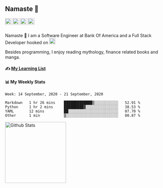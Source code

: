 ## Namaste :pray:

<a href="https://www.linkedin.com/in/siddharth-chandra1/">
  <img align="left" alt="Siddharth's LinkedIn" width="22px" src="https://raw.githubusercontent.com/Siddharth2016/Siddharth2016/master/images/linkedin.svg" />
</a>
<a href="https://doi.org/10.1080/1206212X.2020.1759857">
  <img align="left" alt="Co-Authored Research" width="22px" src="https://raw.githubusercontent.com/Siddharth2016/Siddharth2016/master/images/research.svg" />
</a>
<a href="https://www.hackerrank.com/siddharthchandr1">
  <img align="left" alt="Siddharth's HackerRank" width="22px" src="https://raw.githubusercontent.com/Siddharth2016/Siddharth2016/master/images/hackerrank.jpg" />
</a>
<a href="https://siddharth2016.github.io/">
  <img align="left" alt="Siddharth's GitHub" width="22px" src="https://raw.githubusercontent.com/Siddharth2016/Siddharth2016/master/images/github.jpg" />
</a>

<br />
<br />

Namaste :pray: I am a Software Engineer at Bank Of America and a Full Stack Developer hooked on <img alt="Python Icon" width="20px" src="https://github.com/Siddharth2016/Siddharth2016/blob/master/python.gif?raw=true" />

Besides programming, I enjoy reading mythology, finance related books and manga.


#### ✍ [My Learning List](https://github.com/Siddharth2016/my-learning#my-learning) 

#### 📊 My Weekly Stats
<!--START_SECTION:waka-->
```text
Week: 14 September, 2020 - 21 September, 2020

Markdown   1 hr 26 mins    █████████████▒░░░░░░░░░░░   52.91 % 
Python     1 hr 2 mins     █████████▓░░░░░░░░░░░░░░░   38.53 % 
YAML       12 mins         ██░░░░░░░░░░░░░░░░░░░░░░░   07.70 % 
Other      1 min           ▒░░░░░░░░░░░░░░░░░░░░░░░░   00.87 % 
```
<!--END_SECTION:waka-->


<a href="https://github-readme-stats.vercel.app/api?username=Siddharth2016&theme=vision-friendly-dark&show_icons=true&count_private=true">
  <img align="left" alt="Github Stats" height="200" src="https://github-readme-stats.vercel.app/api?username=Siddharth2016&theme=vision-friendly-dark&show_icons=true&count_private=true&include_all_commits=true" />
</a>
